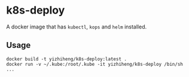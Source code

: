 # k8s-deploy

A docker image that has `kubectl`, `kops` and `helm` installed.

## Usage
```
docker build -t yizhiheng/k8s-deploy:latest .
docker run -v ~/.kube:/root/.kube -it yizhiheng/k8s-deploy /bin/sh
...
```
